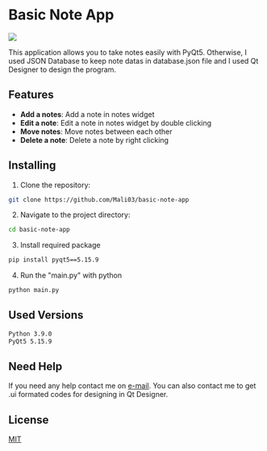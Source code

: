# Basic Note App

![](https://i.imgur.com/oIfH4PG.gif)

This application allows you to take notes easily with PyQt5. Otherwise, I used JSON Database to keep note datas in database.json file and I used Qt Designer to design the program.

## Features

-   **Add a notes**: Add a note in notes widget
-   **Edit a note**: Edit a note in notes widget by double clicking
-   **Move notes**: Move notes between each other
-   **Delete a note**: Delete a note by right clicking

## Installing

1.  Clone the repository:

```bash
git clone https://github.com/Mali03/basic-note-app
```

2.  Navigate to the project directory:

```bash
cd basic-note-app
```

3.  Install required package
```bash
pip install pyqt5==5.15.9
```

4.  Run the "main.py" with python

```bash
python main.py
```

## Used Versions
```bash
Python 3.9.0
PyQt5 5.15.9
```

## Need Help
If you need any help contact me on [e-mail](mailto:mehmetaligunalay@gmail.com). You can also contact me to get .ui formated codes for designing in Qt Designer.

## License

[MIT](https://choosealicense.com/licenses/mit/)
